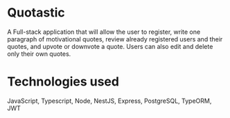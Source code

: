 # Quotastic

A Full-stack application that will allow the user to register, write one paragraph of motivational quotes, review already registered users and their quotes, and upvote or downvote a quote. Users can also edit and delete only their own quotes.

# Technologies used

JavaScript, Typescript, Node, NestJS, Express, PostgreSQL, TypeORM, JWT
